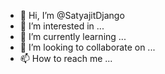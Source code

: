 - 👋 Hi, I’m @SatyajitDjango
- 👀 I’m interested in ...
- 🌱 I’m currently learning ...
- 💞️ I’m looking to collaborate on ...
- 📫 How to reach me ...

<!---
SatyajitDjango/SatyajitDjango is a ✨ special ✨ repository because its `README.md` (this file) appears on your GitHub profile.
You can click the Preview link to take a look at your changes.
--->
